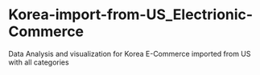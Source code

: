 # Korea-import-from-US_Electrionic-Commerce
Data Analysis and visualization for Korea E-Commerce imported from US with all categories
